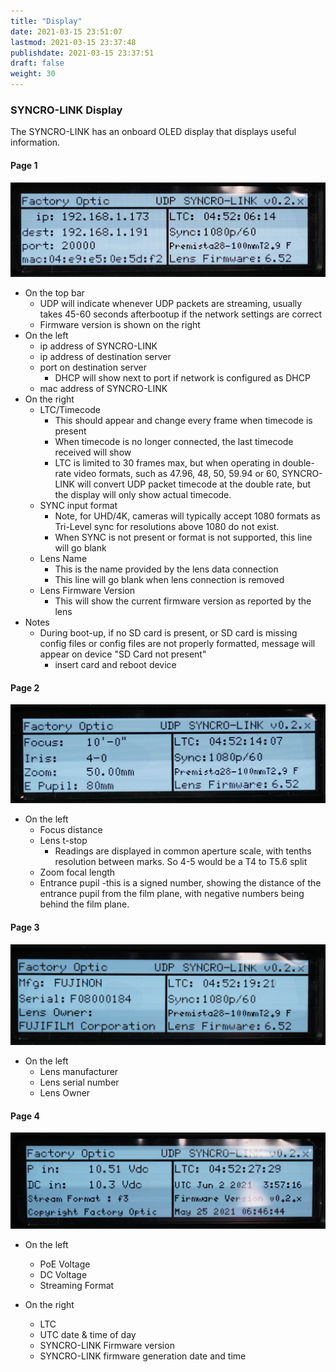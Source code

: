 ```yaml
---
title: "Display"
date: 2021-03-15 23:51:07
lastmod: 2021-03-15 23:37:48
publishdate: 2021-03-15 23:37:51
draft: false
weight: 30
---
```


### SYNCRO-LINK Display

The SYNCRO-LINK has an onboard OLED display that displays useful information.

#### Page 1

![page 1](/public/images/syncrolink_page1.png)

- On the top bar
    - UDP will indicate whenever UDP packets are streaming, usually takes 45-60 seconds afterbootup if the network settings are correct
    - Firmware version is shown on the right
- On the left
    - ip address of SYNCRO-LINK
    - ip address of destination server
    - port on destination server
        - DHCP will show next to port if network is configured as DHCP
    - mac address of SYNCRO-LINK
- On the right
    - LTC/Timecode
        - This should appear and change every frame when timecode is present
        - When timecode is no longer connected, the last timecode received will show
        - LTC is limited to 30 frames max, but when operating in double-rate video formats, such as 47.96, 48, 50, 59.94 or 60, SYNCRO-LINK will convert UDP packet timecode at the double rate, but the display will only show actual timecode. 
    - SYNC input format
        - Note, for UHD/4K, cameras will typically accept 1080 formats as Tri-Level sync for resolutions above 1080 do not exist.
        - When SYNC is not present or format is not supported, this line will go blank
    - Lens Name
        - This is the name provided by the lens data connection
        - This line will go blank when lens connection is removed
    - Lens Firmware Version
        - This will show the current firmware version as reported by the lens
- Notes
    - During boot-up, if no SD card is present, or SD card is missing config files or config files are not properly formatted, message will appear on device "SD Card not present"
        - insert card and reboot device

#### Page 2

![page 2](/public/images/syncrolink_page2.png)

- On the left
    - Focus distance
    - Lens t-stop
        - Readings are displayed in common aperture scale, with tenths resolution between marks. So 4-5 would be a T4 to T5.6 split
    - Zoom focal length
    - Entrance pupil
        -this is a signed number, showing the distance of the entrance pupil from the film plane, with negative numbers being behind the film plane. 
        
#### Page 3

![page 3](/public/images/syncrolink_page3.png)

- On the left
    - Lens manufacturer
    - Lens serial number
    - Lens Owner
    
#### Page 4

![page 4](/public/images/syncrolink_page4.png)

- On the left
    - PoE Voltage
    - DC Voltage
    - Streaming Format
    
- On the right
    - LTC
    - UTC date & time of day
    - SYNCRO-LINK Firmware version
    - SYNCRO-LINK firmware generation date and time
